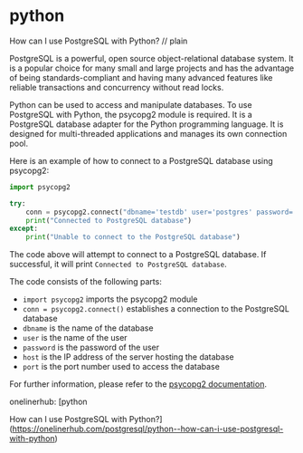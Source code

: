 # python

How can I use PostgreSQL with Python?
// plain

PostgreSQL is a powerful, open source object-relational database system. It is a popular choice for many small and large projects and has the advantage of being standards-compliant and having many advanced features like reliable transactions and concurrency without read locks.

Python can be used to access and manipulate databases. To use PostgreSQL with Python, the psycopg2 module is required. It is a PostgreSQL database adapter for the Python programming language. It is designed for multi-threaded applications and manages its own connection pool.

Here is an example of how to connect to a PostgreSQL database using psycopg2:

```python
import psycopg2

try:
    conn = psycopg2.connect("dbname='testdb' user='postgres' password='secret' host='localhost' port='5432'")
    print("Connected to PostgreSQL database")
except:
    print("Unable to connect to the PostgreSQL database")
```

The code above will attempt to connect to a PostgreSQL database. If successful, it will print `Connected to PostgreSQL database`.

The code consists of the following parts:
- `import psycopg2` imports the psycopg2 module
- `conn = psycopg2.connect()` establishes a connection to the PostgreSQL database
- `dbname` is the name of the database
- `user` is the name of the user
- `password` is the password of the user
- `host` is the IP address of the server hosting the database
- `port` is the port number used to access the database

For further information, please refer to the [psycopg2 documentation](https://www.psycopg.org/docs/).

onelinerhub: [python

How can I use PostgreSQL with Python?](https://onelinerhub.com/postgresql/python--how-can-i-use-postgresql-with-python)